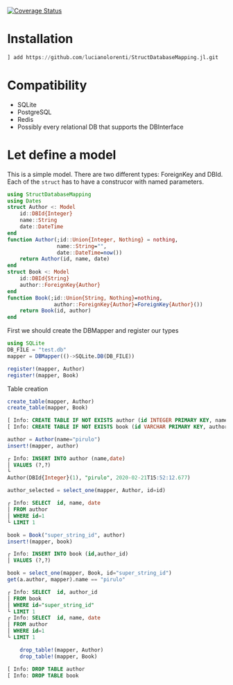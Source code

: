 [![Coverage Status](https://coveralls.io/repos/github/lucianolorenti/StructDatabaseMapper/badge.svg?branch=lucianolorenti-CI)](https://coveralls.io/github/lucianolorenti/StructDatabaseMapper?branch=lucianolorenti-CI)

# Installation
```julia
] add https://github.com/lucianolorenti/StructDatabaseMapping.jl.git
```

# Compatibility
* SQLite
* PostgreSQL
* Redis
* Possibly every relational DB that supports the DBInterface

# Let define a model
This is a simple model. There are two different types: ForeignKey and DBId. 
Each of the `struct` has to have a construcor with named parameters.
```julia
using StructDatabaseMapping
using Dates
struct Author <: Model
    id::DBId{Integer}
    name::String
    date::DateTime
end
function Author(;id::Union{Integer, Nothing} = nothing,
                name::String="",
                date::DateTime=now())
    return Author(id, name, date)
end
struct Book <: Model
    id::DBId{String}
    author::ForeignKey{Author}
end
function Book(;id::Union{String, Nothing}=nothing,
               author::ForeignKey{Author}=ForeignKey{Author}())
    return Book(id, author)
end
```

First we should create the DBMapper and register our types

```julia
using SQLite
DB_FILE = "test.db"
mapper = DBMapper(()->SQLite.DB(DB_FILE))

register!(mapper, Author)
register!(mapper, Book)
```

Table creation
```julia
create_table(mapper, Author)
create_table(mapper, Book)
``` 
```sql
[ Info: CREATE TABLE IF NOT EXISTS author (id INTEGER PRIMARY KEY, name VARCHAR  NOT NULL, date DATETIME  NOT NULL)
[ Info: CREATE TABLE IF NOT EXISTS book (id VARCHAR PRIMARY KEY, author_id INTEGER  NOT NULL, FOREIGN KEY(author_id) REFERENCES author(id))
```

```julia
author = Author(name="pirulo")
insert!(mapper, author)
```
```sql
┌ Info: INSERT INTO author (name,date)
│ VALUES (?,?)
└     
Author(DBId{Integer}(1), "pirulo", 2020-02-21T15:52:12.677)
```


```julia
author_selected = select_one(mapper, Author, id=id)
```
```sql
┌ Info: SELECT  id, name, date
│ FROM author
│ WHERE id=1
└ LIMIT 1
```
```julia
book = Book("super_string_id", author)
insert!(mapper, book)
```
```sql
┌ Info: INSERT INTO book (id,author_id)
│ VALUES (?,?)
```
```julia
book = select_one(mapper, Book, id="super_string_id")
get(a.author, mapper).name == "pirulo"
```

```sql
┌ Info: SELECT  id, author_id
│ FROM book
│ WHERE id="super_string_id"
└ LIMIT 1
┌ Info: SELECT  id, name, date
│ FROM author
│ WHERE id=1
└ LIMIT 1
```

```julia
    drop_table!(mapper, Author)
    drop_table!(mapper, Book)
```
```sql
[ Info: DROP TABLE author
[ Info: DROP TABLE book
```


